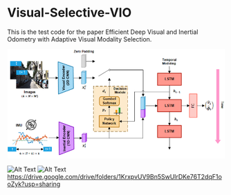 # Visual-Selective-VIO

This is the test code for the paper Efficient Deep Visual and Inertial Odometry with Adaptive Visual Modality Selection. 

<img src="figure.png" alt="structure" width="700"/>

![Alt Text](turn.gif)
![Alt Text](straight.gif)
https://drive.google.com/drive/folders/1KrxpvUV9Bn5SwUlrDKe76T2dqF1ooZyk?usp=sharing
